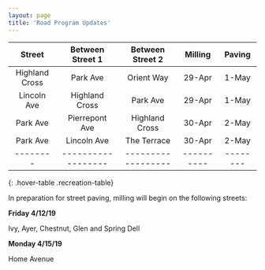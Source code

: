 ```yaml
---
layout: page
title: 'Road Program Updates'
---
```



| Street | Between Street 1 | Between Street 2 |	Milling | Paving | 
|:-------:|:----------------:|:----------------:|:--------:|:------:|
| Highland Cross | Park Ave | Orient Way | 29-Apr | 1-May | 
| Lincoln Ave | Highland Cross | Park Ave | 29-Apr | 1-May |
| Park Ave | Pierrepont Ave | Highland Cross | 30-Apr | 2-May |
| Park Ave | Lincoln Ave | The Terrace | 30-Apr | 2-May |
|--------|------------------|------------------|----------|--------|
{: .hover-table .recreation-table}


In preparation for street paving, milling will
begin on the following streets:

**Friday 4/12/19**

Ivy, Ayer, Chestnut, Glen and Spring Dell

**Monday 4/15/19**

Home Avenue
